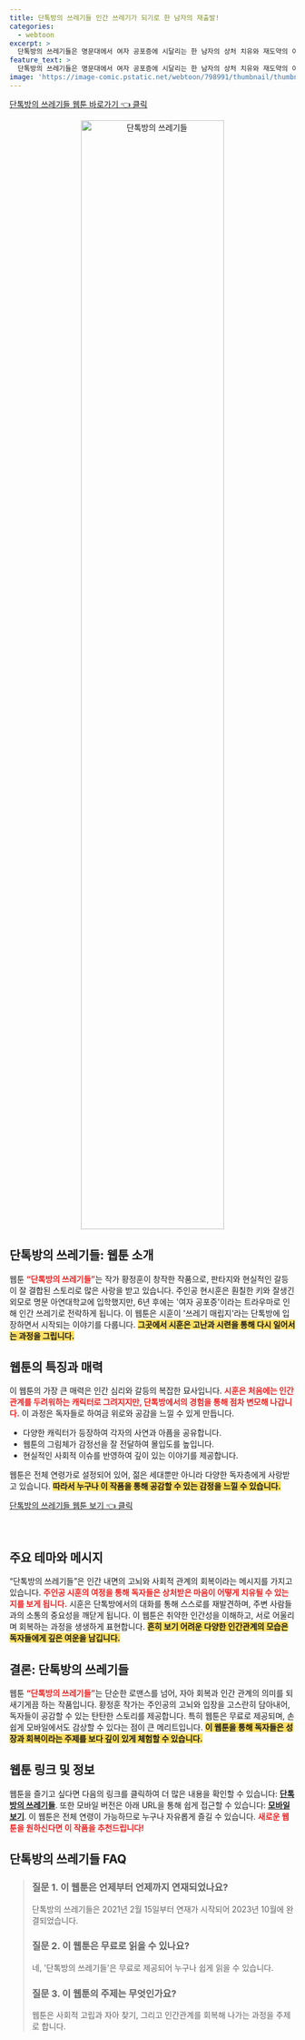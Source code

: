 ```yaml
---
title: 단톡방의 쓰레기들 인간 쓰레기가 되기로 한 남자의 재출발!
categories:
  - webtoon
excerpt: >
  단톡방의 쓰레기들은 명문대에서 여자 공포증에 시달리는 한 남자의 상처 치유와 재도약의 이야기. 과거의 영광을 뒤로하고 우연히 들어간 단톡방에서 진정한 나를 찾아가는 과정이 긴장감과 감동을 선사합니다.
feature_text: >
  단톡방의 쓰레기들은 명문대에서 여자 공포증에 시달리는 한 남자의 상처 치유와 재도약의 이야기. 과거의 영광을 뒤로하고 우연히 들어간 단톡방에서 진정한 나를 찾아가는 과정이 긴장감과 감동을 선사합니다.
image: 'https://image-comic.pstatic.net/webtoon/798991/thumbnail/thumbnail_IMAG21_069a5cd1-0917-437c-88cd-1535e3247caf.jpg'
---
```


<p><a class="modoo-button" href="https://comic.naver.com/webtoon/list?titleId=798991" rel="nofollow noopener">단톡방의 쓰레기들 웹툰 바로가기 👈 클릭</a></p>
<figure class="image" style="width: 50%; height: 50%; text-align: center; margin: auto;"><img alt="단톡방의 쓰레기들" src="https://image-comic.pstatic.net/webtoon/798991/thumbnail/thumbnail_IMAG21_069a5cd1-0917-437c-88cd-1535e3247caf.jpg" style="width: 100%; height: 100%; object-fit: cover;"/></figure>
<h2 id="단톡방의쓰레기들소개">단톡방의 쓰레기들: 웹툰 소개</h2>
<p>웹툰 <b><span style="color: #ee2323;">“단톡방의 쓰레기들”</span></b>는 작가 황정훈이 창작한 작품으로, 판타지와 현실적인 갈등이 잘 결합된 스토리로 많은 사랑을 받고 있습니다. 주인공 현시훈은 훤칠한 키와 잘생긴 외모로 명문 아연대학교에 입학했지만, 6년 후에는 '여자 공포증'이라는 트라우마로 인해 인간 쓰레기로 전락하게 됩니다. 이 웹툰은 시훈이 '쓰레기 매립지'라는 단톡방에 입장하면서 시작되는 이야기를 다룹니다. <b><span style="background-color: #ffe066;">그곳에서 시훈은 고난과 시련을 통해 다시 일어서는 과정을 그립니다.</span></b></p>
<h2 id="웹툰특징">웹툰의 특징과 매력</h2>
<p>이 웹툰의 가장 큰 매력은 인간 심리와 갈등의 복잡한 묘사입니다. <b><span style="color: #ee2323;">시훈은 처음에는 인간 관계를 두려워하는 캐릭터로 그려지지만, 단톡방에서의 경험을 통해 점차 변모해 나갑니다.</span></b> 이 과정은 독자들로 하여금 위로와 공감을 느낄 수 있게 만듭니다.</p>
<ul>
<li>다양한 캐릭터가 등장하여 각자의 사연과 아픔을 공유합니다.</li>
<li>웹툰의 그림체가 감정선을 잘 전달하여 몰입도를 높입니다.</li>
<li>현실적인 사회적 이슈를 반영하여 깊이 있는 이야기를 제공합니다.</li>
</ul>
<p>웹툰은 전체 연령가로 설정되어 있어, 젊은 세대뿐만 아니라 다양한 독자층에게 사랑받고 있습니다. <b><span style="background-color: #ffe066;">따라서 누구나 이 작품을 통해 공감할 수 있는 감정을 느낄 수 있습니다.</span></b></p>
<p><a class="modoo-button" href="https://m.comic.naver.com/webtoon/list?titleId=798991" rel="nofollow noopener">단톡방의 쓰레기들 웹툰 보기 👈 클릭</a></p><br/>
<h2 id="주요테마">주요 테마와 메시지</h2>
<p>“단톡방의 쓰레기들”은 인간 내면의 고뇌와 사회적 관계의 회복이라는 메시지를 가지고 있습니다. <b><span style="color: #ee2323;">주인공 시훈의 여정을 통해 독자들은 상처받은 마음이 어떻게 치유될 수 있는지를 보게 됩니다.</span></b> 시훈은 단톡방에서의 대화를 통해 스스로를 재발견하며, 주변 사람들과의 소통의 중요성을 깨닫게 됩니다. 이 웹툰은 취약한 인간성을 이해하고, 서로 어울리며 회복하는 과정을 생생하게 표현합니다. <b><span style="background-color: #ffe066;">흔히 보기 어려운 다양한 인간관계의 모습은 독자들에게 깊은 여운을 남깁니다.</span></b></p>
<h2 id="결론">결론: 단톡방의 쓰레기들</h2>
<p>웹툰 <b><span style="color: #ee2323;">“단톡방의 쓰레기들”</span></b>는 단순한 로맨스를 넘어, 자아 회복과 인간 관계의 의미를 되새기게끔 하는 작품입니다. 황정훈 작가는 주인공의 고뇌와 입장을 고스란히 담아내어, 독자들이 공감할 수 있는 탄탄한 스토리를 제공합니다. 특히 웹툰은 무료로 제공되며, 손쉽게 모바일에서도 감상할 수 있다는 점이 큰 메리트입니다. <b><span style="background-color: #ffe066;">이 웹툰을 통해 독자들은 성장과 회복이라는 주제를 보다 깊이 있게 체험할 수 있습니다.</span></b></p>
<h2 id="웹툰링크">웹툰 링크 및 정보</h2>
<p>웹툰을 즐기고 싶다면 다음의 링크를 클릭하여 더 많은 내용을 확인할 수 있습니다: <b><a href="https://comic.naver.com/webtoon/list?titleId=798991">단톡방의 쓰레기들</a></b>. 또한 모바일 버전은 아래 URL을 통해 쉽게 접근할 수 있습니다: <b><a href="https://m.comic.naver.com/webtoon/list?titleId=798991">모바일 보기</a></b>. 이 웹툰은 전체 연령이 가능하므로 누구나 자유롭게 즐길 수 있습니다. <b><span style="color: #ee2323;">새로운 웹툰을 원하신다면 이 작품을 추천드립니다!</span></b></p>
<h2 id=단톡방의 쓰레기들_FAQ>단톡방의 쓰레기들 FAQ</h2>
<div itemscope="" itemtype="https://schema.org/FAQPage"> <blockquote> <div itemscope="" itemprop="mainEntity" itemtype="https://schema.org/Question"> <h3 id="질문_1" itemprop="name">질문 1. 이 웹툰은 언제부터 언제까지 연재되었나요?</h3> <div itemscope="" itemprop="acceptedAnswer" itemtype="https://schema.org/Answer"> <span itemprop="text"> <p>단톡방의 쓰레기들은 2021년 2월 15일부터 연재가 시작되어 2023년 10월에 완결되었습니다.</p> </span> </div> </div> <div itemscope="" itemprop="mainEntity" itemtype="https://schema.org/Question"> <h3 id="질문_2" itemprop="name">질문 2. 이 웹툰은 무료로 읽을 수 있나요?</h3> <div itemscope="" itemprop="acceptedAnswer" itemtype="https://schema.org/Answer"> <span itemprop="text"> <p>네, '단톡방의 쓰레기들'은 무료로 제공되어 누구나 쉽게 읽을 수 있습니다.</p> </span> </div> </div> <div itemscope="" itemprop="mainEntity" itemtype="https://schema.org/Question"> <h3 id="질문_3" itemprop="name">질문 3. 이 웹툰의 주제는 무엇인가요?</h3> <div itemscope="" itemprop="acceptedAnswer" itemtype="https://schema.org/Answer"> <span itemprop="text"> <p>웹툰은 사회적 고립과 자아 찾기, 그리고 인간관계를 회복해 나가는 과정을 주제로 합니다.</p> </span> </div> </div> </blockquote> </div>

